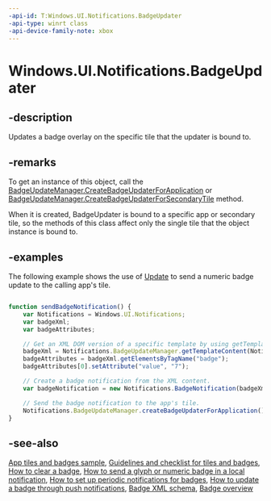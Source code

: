 ```yaml
---
-api-id: T:Windows.UI.Notifications.BadgeUpdater
-api-type: winrt class
-api-device-family-note: xbox
---
```


<!-- Class syntax.
public class BadgeUpdater : Windows.UI.Notifications.IBadgeUpdater
-->

# Windows.UI.Notifications.BadgeUpdater

## -description
Updates a badge overlay on the specific tile that the updater is bound to.

## -remarks
To get an instance of this object, call the [BadgeUpdateManager.CreateBadgeUpdaterForApplication](badgeupdatemanager_createbadgeupdaterforapplication_1263267855.md) or [BadgeUpdateManager.CreateBadgeUpdaterForSecondaryTile](badgeupdatemanager_createbadgeupdaterforsecondarytile_131286133.md) method.

When it is created, BadgeUpdater is bound to a specific app or secondary tile, so the methods of this class affect only the single tile that the object instance is bound to.

## -examples
The following example shows the use of [Update](badgeupdater_update_1826834066.md) to send a numeric badge update to the calling app's tile.

```javascript

function sendBadgeNotification() {
    var Notifications = Windows.UI.Notifications;
    var badgeXml;
    var badgeAttributes;

    // Get an XML DOM version of a specific template by using getTemplateContent.
    badgeXml = Notifications.BadgeUpdateManager.getTemplateContent(Notifications.BadgeTemplateType.badgeNumber);
    badgeAttributes = badgeXml.getElementsByTagName("badge");
    badgeAttributes[0].setAttribute("value", "7");

    // Create a badge notification from the XML content.
    var badgeNotification = new Notifications.BadgeNotification(badgeXml);

    // Send the badge notification to the app's tile.
    Notifications.BadgeUpdateManager.createBadgeUpdaterForApplication().update(badgeNotification);
}
```



## -see-also
[App tiles and badges sample](https://go.microsoft.com/fwlink/p/?linkid=231469), [Guidelines and checklist for tiles and badges](https://msdn.microsoft.com/library/e825f754-97dd-41c2-aff4-4dfb60eda677), [How to clear a badge](https://msdn.microsoft.com/library/6b2d57e0-51aa-4bce-894e-fa3fd32d77bb), [How to send a glyph or numeric badge in a local notification](https://msdn.microsoft.com/library/6b2d57e0-51aa-4bce-894e-fa3fd32d77bb), [How to set up periodic notifications for badges](https://msdn.microsoft.com/library/96c67773-2e5b-4278-b16d-2f813b16580c), [How to update a badge through push notifications](https://msdn.microsoft.com/library/bb962e30-6c95-4186-8a0e-6683140e17c7), [Badge XML schema](https://docs.microsoft.com/uwp/schemas/tiles/badgeschema/schema-root), [Badge overview](https://msdn.microsoft.com/library/a64c58bb-d9c9-4c09-a685-4df94fa7dfdd)
